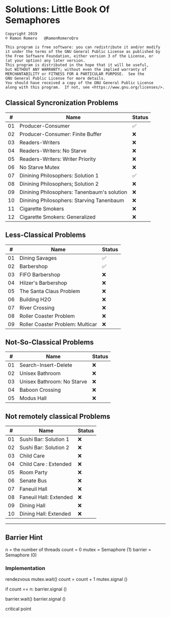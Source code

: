 # Solutions: Little Book Of Semaphores
```
Copyright 2019 
© Ramon Romero   @RamonRomeroQro

This program is free software: you can redistribute it and/or modify
it under the terms of the GNU General Public License as published by
the Free Software Foundation, either version 3 of the License, or
(at your option) any later version.
This program is distributed in the hope that it will be useful,
but WITHOUT ANY WARRANTY; without even the implied warranty of
MERCHANTABILITY or FITNESS FOR A PARTICULAR PURPOSE.  See the
GNU General Public License for more details.
You should have received a copy of the GNU General Public License
along with this program.  If not, see <https://www.gnu.org/licenses/>.
```

## Classical Syncronization Problems
| #  | Name                                        | Status |
|----|---------------------------------------------|--------|
| 01 | Producer-Consumer                           | ✅      |
| 02 | Producer-Consumer: Finite Buffer            | ❌      |
| 03 | Readers-Writers                             | ❌      |
| 04 | Readers-Writers: No Starve                  | ❌      |
| 05 | Readers-Writers: Writer Priority            | ❌      |
| 06 | No Starve Mutex                             | ❌      |
| 07 | Dinining Philosophers: Solution 1           | ✅      |
| 08 | Dinining Philosophers; Solution 2           | ❌      |
| 09 | Dinining Philosophers: Tanenbaum's solution | ❌      |
| 10 | Dinining Philosophers: Starving Tanenbaum   | ❌      |
| 11 | Cigarette Smokers                           | ❌      |
| 12 | Cigarette Smokers: Generalized              | ❌      |

## Less-Classical Problems

| #  | Name                             | Status |
|----|----------------------------------|--------|
| 01 | Dining Savages                   | ✅      |
| 02 | Barbershop                       | ✅      |
| 03 | FIFO Barbershop                  | ❌      |
| 04 | Hilzer's Barbershop              | ❌      |
| 05 | The Santa Claus Problem          | ❌      |
| 06 | Building H2O                     | ❌      |
| 07 | River Crossing                   | ❌      |
| 08 | Roller Coaster Problem           | ❌      |
| 09 | Roller Coaster Problem: Multicar | ❌      |





## Not-So-Classical Problems

| #  | Name                       | Status |
|----|----------------------------|--------|
| 01 | Search-Insert-Delete       | ❌      |
| 02 | Unisex Bathroom            | ❌      |
| 03 | Unisex Bathroom: No Starve | ❌      |
| 04 | Baboon Crossing            | ❌      |
| 05 | Modus Hall                 | ❌      |



## Not remotely classical Problems

| #  | Name                   | Status |
|----|------------------------|--------|
| 01 | Sushi Bar: Solution 1  | ❌      |
| 02 | Sushi Bar: Solution 2  | ❌      |
| 03 | Child Care             | ❌      |
| 04 | Child Care : Extended  | ❌      |
| 05 | Room Party             | ❌      |
| 06 | Senate Bus             | ❌      |
| 07 | Faneuil Hall           | ❌      |
| 08 | Faneuil Hall: Extended | ❌      |
| 09 | Dining Hall            | ❌      |
| 10 | Dining Hall: Extended  | ❌      |


----------

## Barrier Hint
n = the  number  of  threads
count = 0
mutex = Semaphore (1)
barrier = Semaphore (0)

### Implementation
rendezvous
mutex.wait()
    count = count + 1
mutex.signal ()

if  count  == n:
    barrier.signal ()
    
barrier.wait()
barrier.signal ()

critical  point